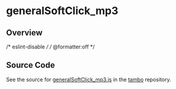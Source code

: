 # generalSoftClick_mp3

## Overview

/* eslint-disable */
/* @formatter:off */



## Source Code

See the source for [generalSoftClick_mp3.js](https://github.com/phetsims/tambo/blob/main/sounds/generalSoftClick_mp3.js) in the [tambo](https://github.com/phetsims/tambo) repository.
